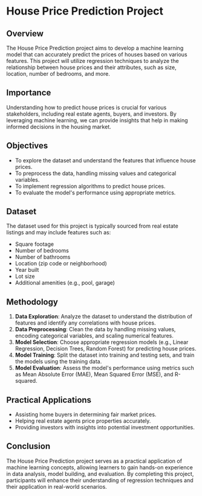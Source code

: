 # House Price Prediction Project

## Overview
The House Price Prediction project aims to develop a machine learning model that can accurately predict the prices of houses based on various features. This project will utilize regression techniques to analyze the relationship between house prices and their attributes, such as size, location, number of bedrooms, and more.

## Importance
Understanding how to predict house prices is crucial for various stakeholders, including real estate agents, buyers, and investors. By leveraging machine learning, we can provide insights that help in making informed decisions in the housing market.

## Objectives
- To explore the dataset and understand the features that influence house prices.
- To preprocess the data, handling missing values and categorical variables.
- To implement regression algorithms to predict house prices.
- To evaluate the model's performance using appropriate metrics.

## Dataset
The dataset used for this project is typically sourced from real estate listings and may include features such as:
- Square footage
- Number of bedrooms
- Number of bathrooms
- Location (zip code or neighborhood)
- Year built
- Lot size
- Additional amenities (e.g., pool, garage)

## Methodology
1. **Data Exploration**: Analyze the dataset to understand the distribution of features and identify any correlations with house prices.
2. **Data Preprocessing**: Clean the data by handling missing values, encoding categorical variables, and scaling numerical features.
3. **Model Selection**: Choose appropriate regression models (e.g., Linear Regression, Decision Trees, Random Forest) for predicting house prices.
4. **Model Training**: Split the dataset into training and testing sets, and train the models using the training data.
5. **Model Evaluation**: Assess the model's performance using metrics such as Mean Absolute Error (MAE), Mean Squared Error (MSE), and R-squared.

## Practical Applications
- Assisting home buyers in determining fair market prices.
- Helping real estate agents price properties accurately.
- Providing investors with insights into potential investment opportunities.

## Conclusion
The House Price Prediction project serves as a practical application of machine learning concepts, allowing learners to gain hands-on experience in data analysis, model building, and evaluation. By completing this project, participants will enhance their understanding of regression techniques and their application in real-world scenarios.